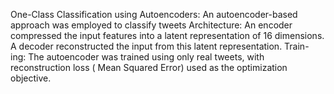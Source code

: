 One-Class Classification using Autoencoders: An
autoencoder-based approach was employed to classify tweets
Architecture: An encoder compressed the input features
into a latent representation of 16 dimensions. A decoder
reconstructed the input from this latent representation. Train-
ing: The autoencoder was trained using only real tweets,
with reconstruction loss ( Mean Squared Error) used as the
optimization objective.
